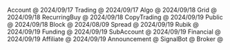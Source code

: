 ﻿Account      @ 2024/09/17
Trading      @ 2024/09/17
Algo         @ 2024/09/18
Grid         @ 2024/09/18
RecurringBuy @ 2024/09/18
CopyTrading  @ 2024/09/19
Public       @ 2024/09/18
Block        @ 2024/08/09
Spread       @ 2024/09/19
Rubik        @ 2024/09/19
Funding      @ 2024/09/19
SubAccount   @ 2024/09/19
Financial    @ 2024/09/19
Affiliate    @ 2024/09/19
Announcement @ 
SignalBot    @ 
Broker       @ 

